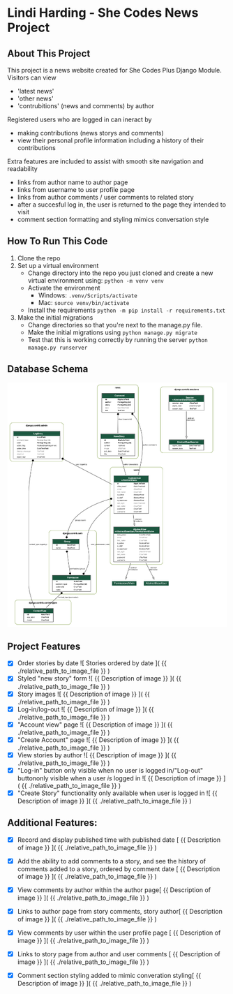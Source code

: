  # Lindi Harding - She Codes News Project
 
 ## About This Project
 
This project is a news website created for She Codes Plus Django Module. Visitors can view 
- 'latest news'
- 'other news'
- 'contrubitions' (news and comments) by author

Registered users who are logged in can ineract by
- making contributions (news storys and comments)
- view their personal profile information including a history of their contributions

Extra features are included to assist with smooth site navigation and readability
- links from author name  to author page
- links from username to user profile page
- links from author comments / user comments to related story
- after a succesful log in, the user is returned to the page they intended to visit
- comment section formatting and styling mimics conversation style


 ## How To Run This Code
 
1. Clone the repo
2. Set up a virtual environment 
    - Change directory into the repo you just cloned and create a new virtual environment using: 
    `python -m venv venv`
    - Activate the environment
        - Windows: `.venv/Scripts/activate`
        - Mac: `source venv/bin/activate`
    - Install the requirements
        `python -m pip install -r requirements.txt`
3. Make the initial migrations
    - Change directories so that you're next to the manage.py file. 
    - Make the initial migrations using `python manage.py migrate`
    - Test that this is working correctly by running the server `python manage.py runserver`


## Database Schema
![ABC ERD]( ./she_codes_news/erd.png )

## Project Features
- [x] Order stories by date  ![ Stories ordered by date ]( {{ ./relative_path_to_image_file }} )
- [x] Styled "new story" form  ![ {{ Description of image }} ]( {{ ./relative_path_to_image_file }} )
- [x] Story images  ![ {{ Description of image }} ]( {{ ./relative_path_to_image_file }} )
- [x] Log-in/log-out  ![ {{ Description of image }} ]( {{ ./relative_path_to_image_file }} )
- [x] "Account view" page  ![ {{ Description of image }} ]( {{ ./relative_path_to_image_file }} )
- [x] "Create Account" page  ![ {{ Description of image }} ]( {{ ./relative_path_to_image_file }} )
- [x] View stories by author  ![ {{ Description of image }} ]( {{ ./relative_path_to_image_file }} )
- [x] "Log-in" button only visible when no user is logged in/"Log-out" buttononly visible when a user *is* logged in  ![ {{ Description of image }} ]( {{ ./relative_path_to_image_file }} )
- [x] "Create Story" functionality only available when user is logged in  ![ {{ Description of image }} ]( {{ ./relative_path_to_image_file }} )

## Additional Features:
- [x] Record and display published time with published date [ {{ Description of image }} ]( {{ ./relative_path_to_image_file }} )
- [x] Add the ability to add comments to a story, and see the 
history of comments added to a story, ordered by comment date [ {{ Description of image }} ]( {{ ./relative_path_to_image_file }} )
- [x] View comments by author within the author page[ {{ Description of image }} ]( {{ ./relative_path_to_image_file }} )
- [x] Links to author page from story comments, story author[ {{ Description of image }} ]( {{ ./relative_path_to_image_file }} )
- [x] View comments by user within the user profile page [ {{ Description of image }} ]( {{ ./relative_path_to_image_file }} )
- [x] Links to story page from author and user comments [ {{ Description of image }} ]( {{ ./relative_path_to_image_file }} )
- [x] Comment section styling added to mimic converation styling[ {{ Description of image }} ]( {{ ./relative_path_to_image_file }} )


